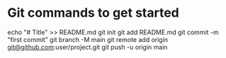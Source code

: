 # Git commands to get started

echo "# Title" >> README.md
git init
git add README.md
git commit -m "first commit"
git branch -M main
git remote add origin git@github.com:user/project.git
git push -u origin main
